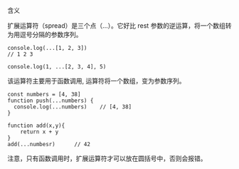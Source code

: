 含义

扩展运算符（spread）是三个点（...）。它好比 rest 参数的逆运算，将一个数组转为用逗号分隔的参数序列。
```
console.log(...[1, 2, 3])
// 1 2 3

console.log(1, ...[2, 3, 4], 5)

```

该运算符主要用于函数调用, 运算符将一个数组，变为参数序列。
```
const numbers = [4, 38]
function push(...numbers) {
  console.log(...numbers)    // [4, 38]
}

function add(x,y){
    return x + y
}
add(...numbesr)      // 42
```

注意，只有函数调用时，扩展运算符才可以放在圆括号中，否则会报错。
